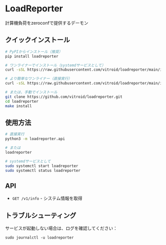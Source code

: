 # LoadReporter

計算機負荷をzeroconfで提供するデーモン

## クイックインストール

```bash
# PyPIからインストール（推奨）
pip install loadreporter

# ワンライナーでインストール（systemdサービスとして）
curl -sSL https://raw.githubusercontent.com/vitroid/loadreporter/main/install.sh | sudo bash

# より簡単なワンライナー（直接実行）
curl -sSL https://raw.githubusercontent.com/vitroid/loadreporter/main/install.sh | sudo bash -s

# または、手動でインストール
git clone https://github.com/vitroid/loadreporter.git
cd loadreporter
make install
```

## 使用方法

```bash
# 直接実行
python3 -m loadreporter.api

# または
loadreporter

# systemdサービスとして
sudo systemctl start loadreporter
sudo systemctl status loadreporter
```

## API

- `GET /v1/info` - システム情報を取得

## トラブルシューティング

サービスが起動しない場合は、ログを確認してください：
```shell
sudo journalctl -u loadreporter
```
